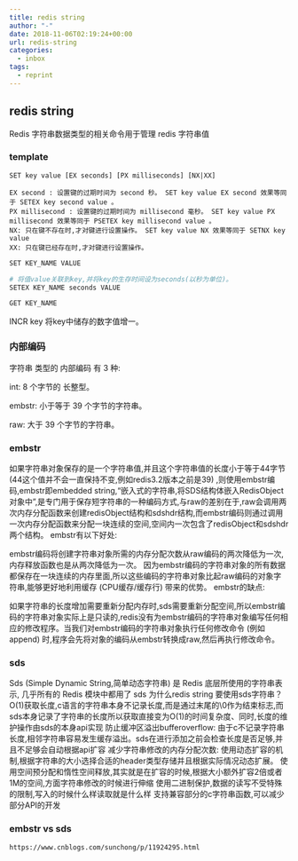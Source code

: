 ```yaml
---
title: redis string
author: "-"
date: 2018-11-06T02:19:24+00:00
url: redis-string
categories:
  - inbox
tags:
  - reprint
---
```

## redis string

Redis 字符串数据类型的相关命令用于管理 redis 字符串值

### template

    SET key value [EX seconds] [PX milliseconds] [NX|XX]

    EX second : 设置键的过期时间为 second 秒。 SET key value EX second 效果等同于 SETEX key second value 。
    PX millisecond : 设置键的过期时间为 millisecond 毫秒。 SET key value PX millisecond 效果等同于 PSETEX key millisecond value 。
    NX: 只在键不存在时,才对键进行设置操作。 SET key value NX 效果等同于 SETNX key value
    XX: 只在键已经存在时,才对键进行设置操作。

```bash
SET KEY_NAME VALUE

# 将值value关联到key,并将key的生存时间设为seconds(以秒为单位)。
SETEX KEY_NAME seconds VALUE

GET KEY_NAME
```

INCR key
将key中储存的数字值增一。

### 内部编码

字符串 类型的 内部编码 有 3 种:

int: 8 个字节的 长整型。

embstr: 小于等于 39 个字节的字符串。

raw: 大于 39 个字节的字符串。

### embstr

如果字符串对象保存的是一个字符串值,并且这个字符串值的长度小于等于44字节 (44这个值并不会一直保持不变,例如redis3.2版本之前是39) ,则使用embstr编码,embstr即embedded string,“嵌入式的字符串,将SDS结构体嵌入RedisObject对象中”,是专门用于保存短字符串的一种编码方式,与raw的差别在于,raw会调用两次内存分配函数来创建redisObject结构和sdshdr结构,而embstr编码则通过调用一次内存分配函数来分配一块连续的空间,空间内一次包含了redisObject和sdshdr两个结构。
embstr有以下好处:

embstr编码将创建字符串对象所需的内存分配次数从raw编码的两次降低为一次,内存释放函数也是从两次降低为一次。
因为embstr编码的字符串对象的所有数据都保存在一块连续的内存里面,所以这些编码的字符串对象比起raw编码的对象字符串,能够更好地利用缓存 (CPU缓存/缓存行) 带来的优势。
embstr的缺点:

如果字符串的长度增加需要重新分配内存时,sds需要重新分配空间,所以embstr编码的字符串对象实际上是只读的,redis没有为embstr编码的字符串对象编写任何相应的修改程序。当我们对embstr编码的字符串对象执行任何修改命令 (例如append) 时,程序会先将对象的编码从embstr转换成raw,然后再执行修改命令。

### sds

Sds  (Simple Dynamic String,简单动态字符串) 是 Redis 底层所使用的字符串表示, 几乎所有的 Redis 模块中都用了 sds
为什么redis string 要使用sds字符串？
O(1)获取长度,c语言的字符串本身不记录长度,而是通过末尾的\0作为结束标志,而sds本身记录了字符串的长度所以获取直接变为O(1)的时间复杂度、同时,长度的维护操作由sds的本身api实现
防止缓冲区溢出bufferoverflow: 由于c不记录字符串长度,相邻字符串容易发生缓存溢出。sds在进行添加之前会检查长度是否足够,并且不足够会自动根据api扩容
减少字符串修改的内存分配次数: 使用动态扩容的机制,根据字符串的大小选择合适的header类型存储并且根据实际情况动态扩展。
使用空间预分配和惰性空间释放,其实就是在扩容的时候,根据大小额外扩容2倍或者1M的空间,方面字符串修改的时候进行伸缩
使用二进制保护,数据的读写不受特殊的限制,写入的时候什么样读取就是什么样
支持兼容部分的c字符串函数,可以减少部分API的开发

### embstr vs sds

    https://www.cnblogs.com/sunchong/p/11924295.html
